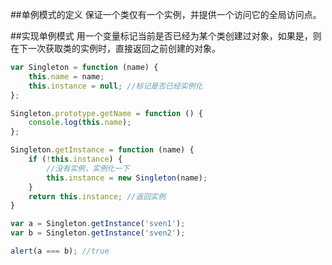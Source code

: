 ##单例模式的定义
保证一个类仅有一个实例，并提供一个访问它的全局访问点。

##实现单例模式
用一个变量标记当前是否已经为某个类创建过对象，如果是，则在下一次获取类的实例时，直接返回之前创建的对象。
```js
var Singleton = function (name) {
    this.name = name;
    this.instance = null; //标记是否已经实例化
};

Singleton.prototype.getName = function () {
    console.log(this.name);
};

Singleton.getInstance = function (name) {
    if (!this.instance) {
        //没有实例，实例化一下
        this.instance = new Singleton(name);
    }
    return this.instance; //返回实例
}

var a = Singleton.getInstance('sven1');
var b = Singleton.getInstance('sven2');

alert(a === b); //true
```
